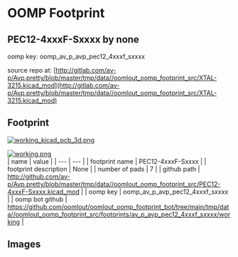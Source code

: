 # OOMP Footprint  
## PEC12-4xxxF-Sxxxx  by none  
  
oomp key: oomp_av_p_avp_pec12_4xxxf_sxxxx  
  
source repo at: [http://gitlab.com/av-p/Avp.pretty/blob/master/tmp/data//oomlout_oomp_footprint_src/XTAL-3215.kicad_mod](http://gitlab.com/av-p/Avp.pretty/blob/master/tmp/data//oomlout_oomp_footprint_src/XTAL-3215.kicad_mod)  
## Footprint  
  
[![working_kicad_pcb_3d.png](working_kicad_pcb_3d_600.png)](working_kicad_pcb_3d.png)  
  
[![working.png](working_600.png)](working.png)  
| name | value | 
| --- | --- | 
| footprint name | PEC12-4xxxF-Sxxxx | 
| footprint description | None | 
| number of pads | 7 | 
| github path | http://github.com/av-p/Avp.pretty/blob/master/tmp/data//oomlout_oomp_footprint_src/PEC12-4xxxF-Sxxxx.kicad_mod | 
| oomp key | oomp_av_p_avp_pec12_4xxxf_sxxxx | 
| oomp bot github | https://github.com/oomlout/oomlout_oomp_footprint_bot/tree/main/tmp/data//oomlout_oomp_footprint_src/footprints/av_p_avp_pec12_4xxxf_sxxxx/working | 
## Images  

